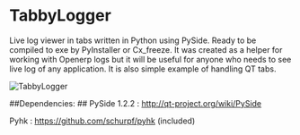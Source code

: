 TabbyLogger
===========

Live log viewer in tabs written in Python using PySide. Ready to be compiled to exe by PyInstaller or Cx_freeze.
It was created as a helper for working with Openerp logs but it will be useful for anyone who needs to see live log of any application.
It is also simple example of handling QT tabs.

![TabbyLogger](https://cloud.githubusercontent.com/assets/8684952/4872662/10fd4602-61ee-11e4-8294-271386e1345a.png "TabbyLogger")

##Dependencies: ##
PySide 1.2.2 : http://qt-project.org/wiki/PySide

Pyhk : https://github.com/schurpf/pyhk (included)





